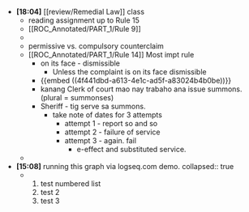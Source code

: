 - **[18:04]** [[review/Remedial Law]] class
	- reading assignment up to Rule 15
	- [[ROC_Annotated/PART_1/Rule 9]]
	-
	- permissive vs. compulsory counterclaim
	- [[ROC_Annotated/PART_1/Rule 14]] Most impt rule
		- on its face - dismissible
			- Unless the complaint is on its face dismissible
		- {{embed ((4f441dbd-a613-4e1c-ad5f-a83024b4b0be))}}
		- kanang Clerk of court mao nay trabaho ana issue summons. (plural = summonses)
		- Sheriff - tig serve sa summons.
			- take note of dates for 3 attempts
				- attempt 1 - report so and so
				- attempt 2 - failure of service
				- attempt 3 - again. fail
					- e-effect and substituted service.
	-
- **[15:08]** running this graph via logseq.com demo.
  collapsed:: true
	- 1. test numbered list
	  2. test 2
	  3. test 3